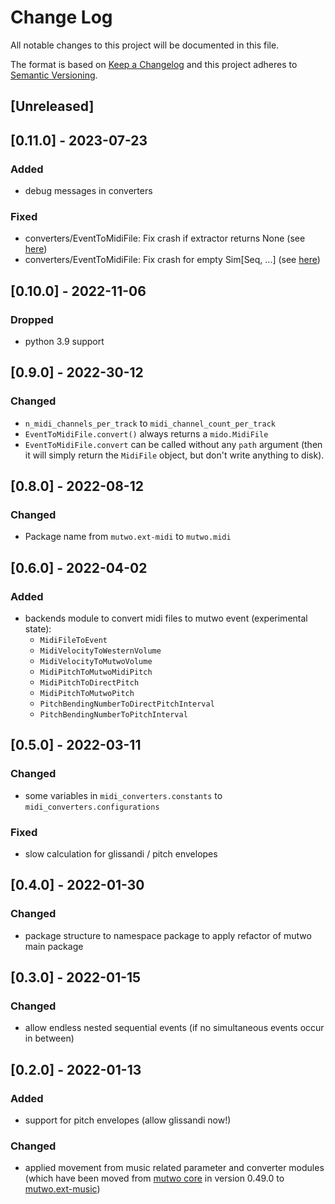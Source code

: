 # Change Log

All notable changes to this project will be documented in this file.

The format is based on [Keep a Changelog](http://keepachangelog.com/)
and this project adheres to [Semantic Versioning](http://semver.org/).

## [Unreleased]

## [0.11.0] - 2023-07-23

### Added
- debug messages in converters

### Fixed
- converters/EventToMidiFile: Fix crash if extractor returns None (see [here](https://github.com/mutwo-org/mutwo.midi/commit/8818873b40133163436c709a66fde778bf376ab0))
- converters/EventToMidiFile: Fix crash for empty Sim[Seq, ...] (see [here](https://github.com/mutwo-org/mutwo.midi/commit/4802bf133f423451842b27ba747c1766e54908fd))


## [0.10.0] - 2022-11-06

### Dropped
- python 3.9 support


## [0.9.0] - 2022-30-12

### Changed
- `n_midi_channels_per_track` to `midi_channel_count_per_track`
- `EventToMidiFile.convert()` always returns a `mido.MidiFile`
- `EventToMidiFile.convert` can be called without any `path` argument (then it will simply return the `MidiFile` object, but don't write anything to disk).


## [0.8.0] - 2022-08-12

### Changed
- Package name from `mutwo.ext-midi` to `mutwo.midi`


## [0.6.0] - 2022-04-02

### Added
- backends module to convert midi files to mutwo event (experimental state):
    - `MidiFileToEvent`
    - `MidiVelocityToWesternVolume`
    - `MidiVelocityToMutwoVolume`
    - `MidiPitchToMutwoMidiPitch`
    - `MidiPitchToDirectPitch`
    - `MidiPitchToMutwoPitch`
    - `PitchBendingNumberToDirectPitchInterval`
    - `PitchBendingNumberToPitchInterval`


## [0.5.0] - 2022-03-11

### Changed
- some variables in `midi_converters.constants` to `midi_converters.configurations`

### Fixed
- slow calculation for glissandi / pitch envelopes


## [0.4.0] - 2022-01-30

### Changed
- package structure to namespace package to apply refactor of mutwo main package


## [0.3.0] - 2022-01-15

### Changed
- allow endless nested sequential events (if no simultaneous events occur in between)


## [0.2.0] - 2022-01-13

### Added
- support for pitch envelopes (allow glissandi now!)

### Changed
- applied movement from music related parameter and converter modules (which have been moved from [mutwo core](https://github.com/mutwo-org/mutwo) in version 0.49.0 to [mutwo.ext-music](https://github.com/mutwo-org/mutwo.ext-music))
